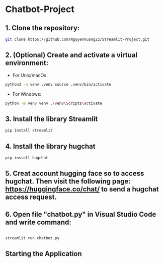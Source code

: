 # Chatbot-Project
## 1. Clone the repository: 

```bash
git clone https://github.com/NguyenVuong22/Streamlit-Project.git
```

## 2. (Optional) Create and activate a virtual environment: 
- For Unix/macOs
```bash
python3 -m venv .venv source .venv/bin/activate
```
- For Windows:

```bash
python -m venv venv .\venv\Scripts\activate
```

## 3. Install the library Streamlit

```bash
pip install streamlit
```

## 4. Install the library hugchat

```bash
pip install hugchat
```
## 5. Creat account hugging face so to access hugchat. Then visit the following page: https://huggingface.co/chat/  to send a hugchat access request.


## 6. Open file "chatbot.py" in Visual Studio Code and write command:

```bash

streamlit run chatbot.py
```
## Starting the Application